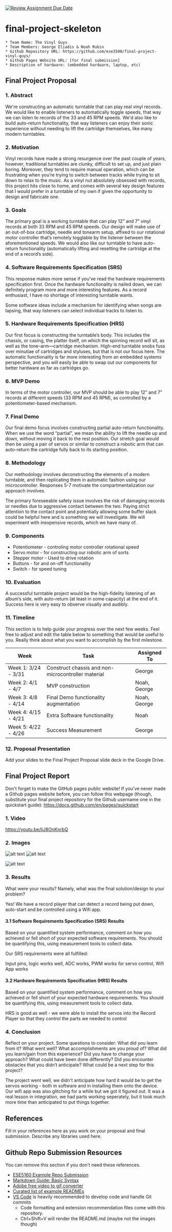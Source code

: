 [![Review Assignment Due Date](https://classroom.github.com/assets/deadline-readme-button-24ddc0f5d75046c5622901739e7c5dd533143b0c8e959d652212380cedb1ea36.svg)](https://classroom.github.com/a/2TmiRqwI)
# final-project-skeleton

    * Team Name: The Vinyl Guys
    * Team Members: George Eliadis & Noah Rubin
    * Github Repository URL: https://github.com/ese3500/final-project-vinyl-guys/
    * Github Pages Website URL: [for final submission]
    * Description of hardware: (embedded hardware, laptop, etc) 

## Final Project Proposal

### 1. Abstract

We're constructing an automatic turntable that can play real vinyl records. We would like to enable listeners to automatically toggle speeds, that way we can
listen to records of the 33 and 45 RPM speeds. We'd also like to build auto-return functionality, that way listeners can enjoy their sonic experience without
needing to lift the cartridge themselves, like many modern turntables.

### 2. Motivation

Vinyl records have made a strong resurgence over the past couple of years, however, traditional turntables are clunky, difficult to set up, and just plain boring. Moreover, they tend to require manual operation, which can be frustrating when you’re trying to switch between tracks while trying to sit down to relax to the music. As a vinyl nut absolutely obsessed with records, this project hits close to home, and comes with several key design features that I would prefer in a turntable of my own if given the opportunity to design and fabricate one. 

### 3. Goals

The primary goal is a working turntable that can play 12” and 7” vinyl records at both 33 RPM and 45 RPM speeds. Our design will make use of an out-of-box cartridge, needle and tonearm setup, affixed to our rotational motor controller that’s remotely togglable by the listener between the aforementioned speeds. We would also like our turntable to have auto-return functionality (automatically lifting and resetting the cartridge at the end of a record’s side). 

### 4. Software Requirements Specification (SRS)

This response makes more sense if you've read the hardware requirements specification first. Once the hardware functionality is nailed down, we can definitely program more and more interesting features. As a record enthusiast, I have no shortage of interesting turntable wants.

Some software ideas include a mechanism for identifying when songs are lapsing, that way listeners can select individual tracks to listen to.

### 5. Hardware Requirements Specification (HRS)

Our first focus is constructing the turntable’s body. This includes the chassis, or casing, the platter itself, on which the spinning record will sit, as well as the tone-arm—cartridge mechanism. High-end turntable snobs fuss over minutiae of cartridges and styluses, but that is not our focus here. The automatic functionality is far more interesting from an embedded systems perspective, and you will easily be able to swap out our components for better hardware as far as cartridges go.

### 6. MVP Demo

In terms of the motor controller, our MVP should be able to play 12” and 7” records at different speeds (33 RPM and 45 RPM), as controlled by a potentiometer-based mechanism. 

### 7. Final Demo

Our final demo focus involves constructing partial auto-return functionality. When we use the word “partial”, we mean the ability to lift the needle up and down, without moving it back to the rest position. Our stretch goal would then be using a pair of servos or similar to construct a robotic arm that can auto-return the cartridge fully back to its starting position.

### 8. Methodology

Our methodology involves deconstructing the elements of a modern turntable, and then replicating them in automatic fashion using our microcontroller. Responses 5-7 motivate the compartmentalization our approach involves.

The primary foreseeable safety issue involves the risk of damaging records or needles due to aggressive contact between the two. Paying strict attention to the contact point and potentially allowing some buffer slack could be helpful here and is something we will investigate. We will experiment with inexpensive records, which we have many of.

### 9. Components

- Potentiometer - controling motor controller rotational speed
- Servo motor - for constructing our robotic arm of sorts
- Stepper motor - Used to drive rotation
- Buttons - for and on-off functionality
- Switch - for speed tuning

### 10. Evaluation

A successful turntable project would be the high-fidelity listening of an album’s side, with auto-return (at least in some capacity) at the end of it. Success here is very easy to observe visually and audibly.

### 11. Timeline

This section is to help guide your progress over the next few weeks. Feel free to adjust and edit the table below to something that would be useful to you. Really think about what you want to accomplish by the first milestone.

| **Week**            | **Task** | **Assigned To**    |
|----------           |--------- |------------------- |
| Week 1: 3/24 - 3/31 |     Construct chassis and non-microcontroller material     |        George           |
| Week 2: 4/1 - 4/7   |   MVP construction       |         Noah, George           |
| Week 3: 4/8 - 4/14  |    Final Demo functionality augmentation      |         Noah, George           |
| Week 4: 4/15 - 4/21 |       Extra Software functionality   |         Noah           |
| Week 5: 4/22 - 4/26 |     Success Measurement     |        George            |

### 12. Proposal Presentation

Add your slides to the Final Project Proposal slide deck in the Google Drive.

## Final Project Report

Don't forget to make the GitHub pages public website!
If you’ve never made a Github pages website before, you can follow this webpage (though, substitute your final project repository for the Github username one in the quickstart guide):  <https://docs.github.com/en/pages/quickstart>

### 1. Video

https://youtu.be/IiJ8OnKnrbQ

### 2. Images

![alt text](<block diagram-1.jpeg>)
![alt text](<WhatsApp Image 2024-04-30 at 11.16.44 PM-1.jpeg>)

![alt text](<WhatsApp Image 2024-04-30 at 11.16.44 PM(1)-1.jpeg>)

### 3. Results

What were your results? Namely, what was the final solution/design to your problem?

Yes! We have a record player that can detect a record being put down, auto-start and be controlled using a Wifi app.

#### 3.1 Software Requirements Specification (SRS) Results

Based on your quantified system performance, comment on how you achieved or fell short of your expected software requirements. You should be quantifying this, using measurement tools to collect data.

Our SRS requirements were all fulfilled:

Input pins, logic works well, ADC works, PWM works for servo control, Wifi App works

#### 3.2 Hardware Requirements Specification (HRS) Results

Based on your quantified system performance, comment on how you achieved or fell short of your expected hardware requirements. You should be quantifying this, using measurement tools to collect data.

HRS is good as well - we were able to install the servos into the Record Player so that they control the parts we needed to control

### 4. Conclusion

Reflect on your project. Some questions to consider: What did you learn from it? What went well? What accomplishments are you proud of? What did you learn/gain from this experience? Did you have to change your approach? What could have been done differently? Did you encounter obstacles that you didn’t anticipate? What could be a next step for this project?

The project went well, we didn't anticipate how hard it would be to get the servos working - both in software and in installing them onto the device. Our wifi app was also glitching for a while but we got it figured out. It was a real lesson in integration, we had parts working seperately, but it took much more time than anticipated to put things together. 

## References

Fill in your references here as you work on your proposal and final submission. Describe any libraries used here.

## Github Repo Submission Resources

You can remove this section if you don't need these references.

* [ESE5160 Example Repo Submission](https://github.com/ese5160/example-repository-submission)
* [Markdown Guide: Basic Syntax](https://www.markdownguide.org/basic-syntax/)
* [Adobe free video to gif converter](https://www.adobe.com/express/feature/video/convert/video-to-gif)
* [Curated list of example READMEs](https://github.com/matiassingers/awesome-readme)
* [VS Code](https://code.visualstudio.com/) is heavily recommended to develop code and handle Git commits
  * Code formatting and extension recommendation files come with this repository.
  * Ctrl+Shift+V will render the README.md (maybe not the images though)
